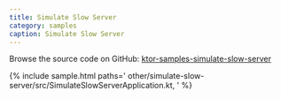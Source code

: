 ```yaml
---
title: Simulate Slow Server
category: samples
caption: Simulate Slow Server
---
```


Browse the source code on GitHub: [ktor-samples-simulate-slow-server](https://github.com/ktorio/ktor-samples/tree/master/other/simulate-slow-server)

{% include sample.html paths='
    other/simulate-slow-server/src/SimulateSlowServerApplication.kt,
' %}
